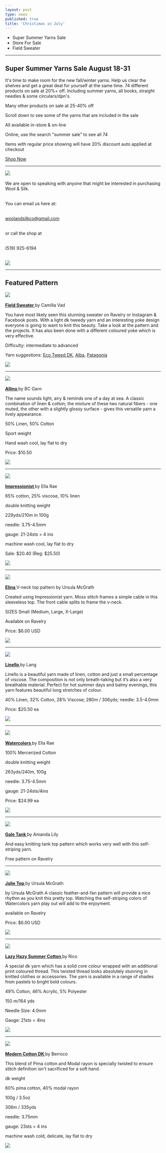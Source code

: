 ```yaml
---
layout: post
type: news
published: true
title: 'Christimas in July'
---
```


- Super Summer Yarns Sale
- Store For Sale
- Field Sweater

<hr />
<h2>Super Summer Yarns Sale August 18-31</h2>

<p>It's time to make room for the new fall/winter yarns. Help us clear the shelves and get a great deal for yourself at the same time. 74 different products on sale at 20%+ off. Including summer yarns, all books, straight needles & some circulars/dpn's.

Many other products on sale at 25-40% off

Scroll down to see some of the yarns that are included in the sale

All available in-store & on-line

Online, use the search "summer sale" to see all 74

Items with regular price showing will have 20% discount auto applied at checkout</p>

<a href="https://www.woolandsilkcoshop.com/search?q=summer+sale">Shop Now</a>
<hr/>

 <p><a href="https://www.woolandsilkcoshop.com/products/eco-tweed-chunky"><img src="/img/for_sale.jpg"></a> <br /><br />
We are open to speaking with anyone that might be interested in purchasing Wool & Silk.<br /><br />

You can email us here at:<br /><br />

<a href="woolandsilkco@gmail.com">woolandsilkco@gmail.com</a><br /><br />

or call the shop at<br /><br />

(519) 925-6194<br /><br />
  
  <a href="https://www.woolandsilkcoshop.com/"><img src="/img/btn_wool_pink.jpg"></a> </p>

<hr />

<h2>Featured Pattern</h2>

 <p><a href="https://www.ravelry.com/patterns/library/field-sweater"><img src="/img/fieldsweater.jpg"> <br /><br />
 </a><a href="https://www.ravelry.com/patterns/library/field-sweater"><strong>Field Sweater </strong></a>by Camilla Vad
<p>You have most likely seen this stunning sweater on Ravelry or Instagram & Facebook posts. With a light dk tweedy yarn and an interesting yoke design everyone is going to want to knit this beauty. Take a look at the pattern and the projects. It has also been done with a different coloured yoke which is very effective.

Difficulty: intermediate to advanced

Yarn suggestions: <a href="https://www.woolandsilkcoshop.com/products/eco-tweed-dk">Eco Tweed DK</a>, <a href="https://www.woolandsilkcoshop.com/products/alba">Alba</a>, <a href="https://www.woolandsilkcoshop.com/products/patagonia">Patagonia</a></p>
    
 <a href="https://www.ravelry.com/patterns/library/field-sweater"><img src="/img/btn_fieldsweater.jpg"></a> <br />
<hr/>
 <p><a href="https://www.woolandsilkcoshop.com/products/allino"><img src="/img/allino.jpg"> <br /><br />
 </a><a href="https://www.woolandsilkcoshop.com/products/allino"><strong>Allino </strong></a>by BC Garn
<p>The name sounds light, airy & reminds one of a day at sea. A classic combination of linen & cotton; the mixture of these two natural fibers - one muted, the other with a slightly glossy surface - gives this versatile yarn a lively appearance.

50% Linen, 50% Cotton

Sport weight

Hand wash cool, lay flat to dry

<p>Price: $10.50</p>
    
  <a href="https://www.woolandsilkcoshop.com/products/allino"><img src="/img/btn_allino.jpg"></a> <br />
<hr/>
 <p><a href="https://www.woolandsilkcoshop.com/products/impressionist"><img src="/img/impressionist.jpg"> <br /><br />
 </a><a href="https://www.woolandsilkcoshop.com/products/impressionist"><strong>Impressionist </strong></a>by Ella Rae
<p>65% cotton, 25% viscose, 10% linen

double knitting weight

229yds/210m in 100g

needle: 3.75-4.5mm

gauge: 21-24sts = 4 ins

machine wash cool, lay flat to dry

<p>Sale: $20.40 (Reg: $25.50)</p>
    
  <a href="https://www.woolandsilkcoshop.com/products/impressionist"><img src="/img/btn_impressionist.jpg"></a> <br />
<hr/>

 <p><a href="https://www.ravelry.com/patterns/library/elina-8"><img src="/img/elina.jpg"> <br /><br />
 </a><a href="https://www.ravelry.com/patterns/library/elina-8"><strong>Elina </strong></a>V-neck top pattern by Ursula McGrath
<p>Created using Impressionist yarn. Moss stitch frames a simple cable in this sleeveless top. The front cable splits to frame the v-neck.

SIZES
Small (Medium, Large, X-Large)

Available on Ravelry

<p>Price: $6.00 USD</p>
    
  <a href="https://www.ravelry.com/patterns/library/elina-8"><img src="/img/btn_elina.jpg"></a> <br />
<hr/>
 <p><a href="https://www.woolandsilkcoshop.com/products/linello"><img src="/img/linello.jpg"> <br /><br />
 </a><a href="https://www.woolandsilkcoshop.com/products/linello"><strong>Linello </strong></a>by Lang
<p>Linello is a beautiful yarn made of linen, cotton and just a small percentage of viscose. The composition is not only breath-taking but it’s also a very breathable material. Perfect for hot summer days and balmy evenings, this yarn features beautiful long stretches of colour.

40% Linen, 32% Cotton, 28% Viscose; 280m / 306yds; needle: 3.5-4.0mm

<p>Price: $20.50 ea</p>
    
 <a href="https://www.woolandsilkcoshop.com/products/linello"><img src="/img/btn_linello.jpg"></a> <br />
<hr/>
<p><a href="https://www.woolandsilkcoshop.com/products/watercolors"><img src="/img/watercolors.jpg"> <br /><br />
 </a><a href="https://www.woolandsilkcoshop.com/products/watercolors"><strong>Watercolors </strong></a>by Ella Rae
<p>100% Mercerized Cotton

double knitting weight

263yds/240m, 100g

needle: 3.75-4.5mm

gauge: 21-24sts/4ins
<p>Price: $24.99 ea</p>
    
 <a href="https://www.woolandsilkcoshop.com/products/watercolors"><img src="/img/btn_watercolors.jpg"></a> <br />
<hr/>
<p><a href="https://www.ravelry.com/patterns/library/gale-tank"><img src="/img/galetank.jpg"> <br /><br />
 </a><a href="https://www.ravelry.com/patterns/library/gale-tank"><strong>Gale Tank </strong></a>by Amanda Lily
<p>And easy knitting tank top pattern which works very well with this self-striping yarn.

Free pattern on Ravelry <br />
<hr/>
<p><a href="https://www.ravelry.com/patterns/library/jolie-10"><img src="/img/jolie10.jpg"> <br /><br />
 </a><a href="https://www.ravelry.com/patterns/library/jolie-10"><strong>Jolie Top </strong></a>by Ursula McGrath
<p>by Ursula McGrath
  A classic feather-and-fan pattern will provide a nice rhythm as you knit this pretty top. Watching the self-striping colors of Watercolors yarn play out will add to the enjoyment.

available on Ravelry
<p>Price: $6.00 USD</p>
    
<a href="https://www.ravelry.com/patterns/library/jolie-10"><img src="/img/btn_galetank.jpg"></a> <br />
<hr/>
<p><a href="https://www.woolandsilkcoshop.com/products/creative-lazy-hazy-summer-cotton"><img src="/img/lazyhazy.jpg"> <br /><br />
 </a><a href="https://www.woolandsilkcoshop.com/products/creative-lazy-hazy-summer-cotton"><strong>Lazy Hazy Summer Cotton </strong></a>by Rico
<p>A special dk yarn which has a solid core colour wrapped with an additional print coloured thread. This twisted thread looks absolutely stunning in knitted clothes or accessories. The yarn is available in a range of shades from pastels to bright bold colours.

49% Cotton, 46% Acrylic, 5% Polyester

150 m/164 yds

Needle Size: 4.0mm

Gauge: 21sts = 4ins
    
<a href="https://www.woolandsilkcoshop.com/products/creative-lazy-hazy-summer-cotton"><img src="/img/btn_lazyhazy.jpg"></a> <br />
<hr>
<p><a href="https://www.woolandsilkcoshop.com/products/modern-cotton-dk"><img src="/img/moderncotton.jpg"> <br /><br />
 </a><a href="https://www.woolandsilkcoshop.com/products/modern-cotton-dk"><strong>Modern Cotton DK </strong></a>by Berroco
<p>This blend of Pima cotton and Modal rayon is specially twisted to ensure stitch definition isn't sacrificed for a soft hand.

dk weight

60% pima cotton, 40% modal rayon

100g / 3.5oz

306m / 335yds

needle:  3.75mm

gauge:  23sts = 4 ins

machine wash cold, delicate, lay flat to dry
    
<a href="https://www.woolandsilkcoshop.com/products/modern-cotton-dk"><img src="/img/btn_moderncotton.jpg"></a> <br />


